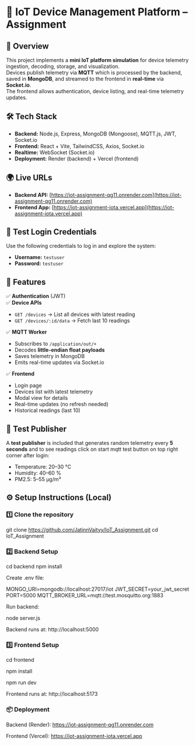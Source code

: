# 📡 IoT Device Management Platform – Assignment 

## 📌 Overview
This project implements a **mini IoT platform simulation** for device telemetry ingestion, decoding, storage, and visualization.  
Devices publish telemetry via **MQTT** which is processed by the backend, saved in **MongoDB**, and streamed to the frontend in **real-time** via **Socket.io**.  
The frontend allows authentication, device listing, and real-time telemetry updates.


## 🛠 Tech Stack
- **Backend:** Node.js, Express, MongoDB (Mongoose), MQTT.js, JWT, Socket.io  
- **Frontend:** React + Vite, TailwindCSS, Axios, Socket.io 
- **Realtime:** WebSocket (Socket.io)    
- **Deployment:** Render (backend) + Vercel (frontend)  


## 🌍 Live URLs
- **Backend API:** [https://iot-assignment-qg11.onrender.com](https://iot-assignment-qg11.onrender.com)  
- **Frontend App:** [https://iot-assignment-iota.vercel.app](https://iot-assignment-iota.vercel.app)  


## 🔑 Test Login Credentials
Use the following credentials to log in and explore the system:
- **Username:** `testuser`  
- **Password:** `testuser`  


## 🚀 Features
✅ **Authentication** (JWT)  
✅ **Device APIs**
- `GET /devices` → List all devices with latest reading
- `GET /devices/:id/data` → Fetch last 10 readings  

✅ **MQTT Worker**
- Subscribes to `/application/out/+`
- Decodes **little-endian float payloads**
- Saves telemetry in MongoDB
- Emits real-time updates via Socket.io  

✅ **Frontend**
- Login page  
- Devices list with latest telemetry  
- Modal view for details  
- Real-time updates (no refresh needed)  
- Historical readings (last 10)  


## 🧪 Test Publisher
A **test publisher** is included that generates random telemetry every **5 seconds** and to see readings click on start mqtt test button on top right corner after login:
- Temperature: 20–30 °C  
- Humidity: 40–60 %  
- PM2.5: 5–55 µg/m³  


## ⚙️ Setup Instructions (Local)

### 1️⃣ Clone the repository

git clone https://github.com/JatinnVaityy/IoT_Assignment.git
cd IoT_Assignment

### 2️⃣ Backend Setup

cd backend
npm install

Create .env file:

MONGO_URI=mongodb://localhost:27017/iot
JWT_SECRET=your_jwt_secret
PORT=5000
MQTT_BROKER_URL=mqtt://test.mosquitto.org:1883

Run backend:

node server.js

Backend runs at: http://localhost:5000

### 3️⃣ Frontend Setup

cd frontend

npm install

npm run dev

Frontend runs at: http://localhost:5173



### 📦 Deployment

Backend (Render): https://iot-assignment-qg11.onrender.com

Frontend (Vercel): https://iot-assignment-iota.vercel.app
